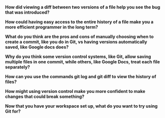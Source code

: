 **How did viewing a diff between two versions of a file help you see the bug that
was introduced?**


**How could having easy access to the entire history of a file make you a more
efficient programmer in the long term?**


**What do you think are the pros and cons of manually choosing when to create a
commit, like you do in Git, vs having versions automatically saved, like Google
docs does?**


**Why do you think some version control systems, like Git, allow saving multiple
files in one commit, while others, like Google Docs, treat each file separately?**


**How can you use the commands git log and git diff to view the history of files?**


**How might using version control make you more confident to make changes that
could break something?**


**Now that you have your workspace set up, what do you want to try using Git for?**




